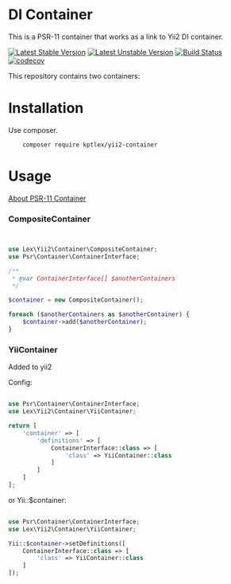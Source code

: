 # DI Container

This is a PSR-11 container that works as a link to Yii2 DI container.

[![Latest Stable Version](https://poser.pugx.org/kptlex/yii2-container/v)](//packagist.org/packages/kptlex/yii2-container)
[![Latest Unstable Version](https://poser.pugx.org/kptlex/yii2-container/v/unstable)](//packagist.org/packages/kptlex/container)
[![Build Status](https://github.com/kptlex/yii2-container/workflows/build/badge.svg)](https://github.com/kptlex/yii2-container/actions)
[![codecov](https://codecov.io/gh/kptlex/yii2-container/branch/main/graph/badge.svg?token=S5C6K9Y760)](https://codecov.io/gh/kptlex/yii2-container)

This repository contains two containers:

# Installation

Use composer.

```
    composer require kptlex/yii2-container
```

# Usage

[About PSR-11 Container](https://www.php-fig.org/psr/psr-11/ "Learn more")

### CompositeContainer

```php


use Lex\Yii2\Container\CompositeContainer;
use Psr\Container\ContainerInterface;

/**
 * @var ContainerInterface[] $anotherContainers
 */

$container = new CompositeContainer();

foreach ($anotherContainers as $anotherContainer) {
    $container->add($anotherContainer);
}

```

### YiiContainer

Added to yii2

Config:

```php

use Psr\Container\ContainerInterface; 
use Lex\Yii2\Container\YiiContainer;

return [
    'container' => [
        'definitions' => [
            ContainerInterface::class => [
                'class' => YiiContainer::class
            ]
        ]
    ]
];
```

or Yii::$container:

```php

use Psr\Container\ContainerInterface; 
use Lex\Yii2\Container\YiiContainer;

Yii::$container->setDefinitions([
    ContainerInterface::class => [
        'class' => YiiContainer::class
    ]
]);
```